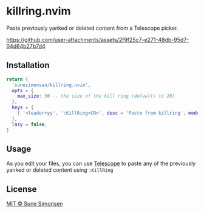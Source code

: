 # killring.nvim

Paste previously yanked or deleted content from a Telescope picker.

https://github.com/user-attachments/assets/2f9f25c7-e271-48db-95d7-04d64b27b7d4

## Installation

```lua
return {
  'sunesimonsen/killring.nvim',
  opts = {
    max_size: 30 -- the size of the kill ring (defaults to 20)
  },
  keys = {
    { '<leader>yy', ':KillRing<CR>', desc = 'Paste from killring', mode = { 'n' } },
  },
  lazy = false,
}
```

## Usage

As you edit your files, you can use
[Telescope](https://github.com/nvim-telescope/telescope.nvim) to paste any of
the previously yanked or deleted content using `:KillRing`

## License

[MIT © Sune Simonsen](./LICENSE)
